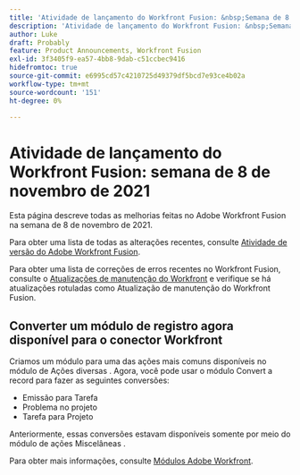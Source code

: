 ```yaml
---
title: 'Atividade de lançamento do Workfront Fusion: &nbsp;Semana de 8 de novembro de 2021'
description: 'Atividade de lançamento do Workfront Fusion: &nbsp;Semana de 8 de novembro de 2021'
author: Luke
draft: Probably
feature: Product Announcements, Workfront Fusion
exl-id: 3f3405f9-ea57-4bb8-9dab-c51ccbec9416
hidefromtoc: true
source-git-commit: e6995cd57c4210725d49379df5bcd7e93ce4b02a
workflow-type: tm+mt
source-wordcount: '151'
ht-degree: 0%

---
```


# Atividade de lançamento do Workfront Fusion: semana de 8 de novembro de 2021

Esta página descreve todas as melhorias feitas no Adobe Workfront Fusion na semana de 8 de novembro de 2021.

Para obter uma lista de todas as alterações recentes, consulte [Atividade de versão do Adobe Workfront Fusion](../../../product-announcements/product-releases/fusion-release-activity/fusion-release-activity.md).

Para obter uma lista de correções de erros recentes no Workfront Fusion, consulte o [Atualizações de manutenção do Workfront](https://experienceleague.adobe.com/docs/workfront-known-issues/releases/current-updates.html) e verifique se há atualizações rotuladas como Atualização de manutenção do Workfront Fusion.

## Converter um módulo de registro agora disponível para o conector Workfront

Criamos um módulo para uma das ações mais comuns disponíveis no módulo de Ações diversas . Agora, você pode usar o módulo Convert a record para fazer as seguintes conversões:

* Emissão para Tarefa
* Problema no projeto
* Tarefa para Projeto

Anteriormente, essas conversões estavam disponíveis somente por meio do módulo de ações Miscelâneas .

Para obter mais informações, consulte [Módulos Adobe Workfront](../../../workfront-fusion/apps-and-their-modules/workfront-modules.md).
